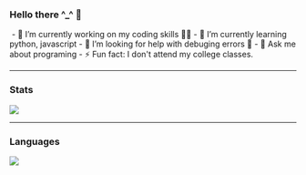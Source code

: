 ### Hello there ^_^ 👋
<img scr="https://www.google.com/url?sa=i&url=https%3A%2F%2Fdribbble.com%2Fshots%2F2710024-Coding&psig=AOvVaw0KlJD9dLirAh6Y0lYKYlBv&ust=1621929694704000&source=images&cd=vfe&ved=0CAIQjRxqFwoTCJjXv43t4fACFQAAAAAdAAAAABAN"/>
- 🔭 I’m currently working on my coding skills 👨‍💻
- 🌱 I’m currently learning python, javascript 
- 🤔 I’m looking for help with debuging errors 🤣
- 💬 Ask me about programing
- ⚡ Fun fact: I don't attend my college classes.

---

### Stats 

<img src="https://github-readme-stats.vercel.app/api?username=Drish-xD&show_icons=true&theme=nightowl&hide_border=1&text_color=F5F5F5" />
 
---

### Languages

<img src="https://github-readme-stats.vercel.app/api/top-langs/?username=Drish-xD&bg_color=151515" />

